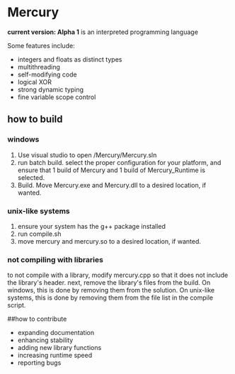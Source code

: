 # Mercury
**current version: Alpha 1**
is an interpreted programming language

Some features include:
* integers and floats as distinct types
* multithreading
* self-modifying code
* logical XOR
* strong dynamic typing
* fine variable scope control



## how to build
### windows
1. Use visual studio to open /Mercury/Mercury.sln
2. run batch build. select the proper configuration for your platform, and ensure that 1 build of Mercury and 1 build of Mercury_Runtime is selected.
3. Build. Move Mercury.exe and Mercury.dll to a desired location, if wanted.

### unix-like systems
1. ensure your system has the g++ package installed
2. run compile.sh
3. move mercury and mercury.so to a desired location, if wanted.


### not compiling with libraries
to not compile with a library, modify mercury.cpp so that it does not include the library's header. next, remove the library's files from the build. On windows, this is done by removing them from the solution. On unix-like systems, this is done by removing them from the file list in the compile script.


##how to contribute
* expanding documentation
* enhancing stability
* adding new library functions
* increasing runtime speed
* reporting bugs